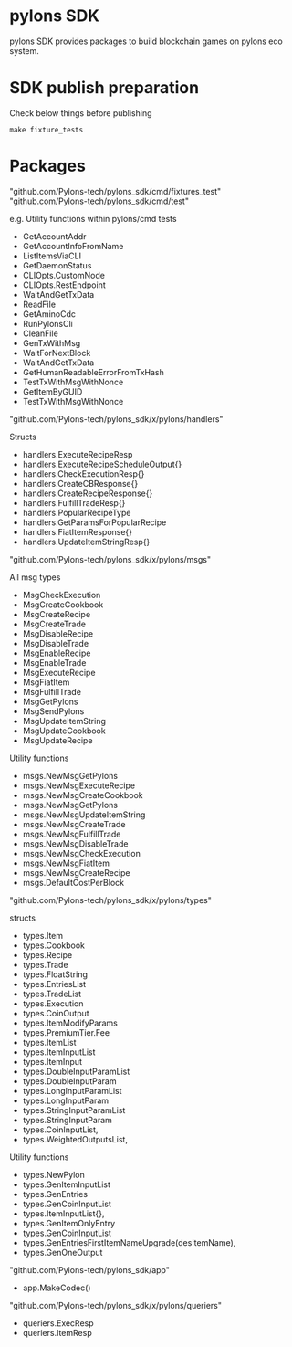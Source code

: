 # pylons SDK

pylons SDK provides packages to build blockchain games on pylons eco system.

# SDK publish preparation

Check below things before publishing
```
make fixture_tests
```

# Packages

"github.com/Pylons-tech/pylons_sdk/cmd/fixtures_test"
"github.com/Pylons-tech/pylons_sdk/cmd/test"

e.g. Utility functions within pylons/cmd tests

- GetAccountAddr
- GetAccountInfoFromName
- ListItemsViaCLI
- GetDaemonStatus
- CLIOpts.CustomNode
- CLIOpts.RestEndpoint
- WaitAndGetTxData
- ReadFile
- GetAminoCdc
- RunPylonsCli
- CleanFile
- GenTxWithMsg
- WaitForNextBlock
- WaitAndGetTxData
- GetHumanReadableErrorFromTxHash
- TestTxWithMsgWithNonce
- GetItemByGUID
- TestTxWithMsgWithNonce




"github.com/Pylons-tech/pylons_sdk/x/pylons/handlers"

Structs

- handlers.ExecuteRecipeResp
- handlers.ExecuteRecipeScheduleOutput{}
- handlers.CheckExecutionResp{}
- handlers.CreateCBResponse{}
- handlers.CreateRecipeResponse{}
- handlers.FulfillTradeResp{}
- handlers.PopularRecipeType
- handlers.GetParamsForPopularRecipe
- handlers.FiatItemResponse{}
- handlers.UpdateItemStringResp{}

"github.com/Pylons-tech/pylons_sdk/x/pylons/msgs"

All msg types
- MsgCheckExecution
- MsgCreateCookbook
- MsgCreateRecipe
- MsgCreateTrade
- MsgDisableRecipe
- MsgDisableTrade
- MsgEnableRecipe
- MsgEnableTrade
- MsgExecuteRecipe
- MsgFiatItem
- MsgFulfillTrade
- MsgGetPylons
- MsgSendPylons
- MsgUpdateItemString
- MsgUpdateCookbook
- MsgUpdateRecipe

Utility functions 

- msgs.NewMsgGetPylons
- msgs.NewMsgExecuteRecipe
- msgs.NewMsgCreateCookbook
- msgs.NewMsgGetPylons
- msgs.NewMsgUpdateItemString
- msgs.NewMsgCreateTrade
- msgs.NewMsgFulfillTrade
- msgs.NewMsgDisableTrade
- msgs.NewMsgCheckExecution 
- msgs.NewMsgFiatItem
- msgs.NewMsgCreateRecipe
- msgs.DefaultCostPerBlock


"github.com/Pylons-tech/pylons_sdk/x/pylons/types"


structs

- types.Item
- types.Cookbook
- types.Recipe
- types.Trade
- types.FloatString
- types.EntriesList
- types.TradeList
- types.Execution
- types.CoinOutput
- types.ItemModifyParams
- types.PremiumTier.Fee
- types.ItemList 
- types.ItemInputList
- types.ItemInput
- types.DoubleInputParamList
- types.DoubleInputParam
- types.LongInputParamList
- types.LongInputParam
- types.StringInputParamList
- types.StringInputParam
- types.CoinInputList,
- types.WeightedOutputsList,

Utility functions 

- types.NewPylon
- types.GenItemInputList
- types.GenEntries
- types.GenCoinInputList
- types.ItemInputList{},
- types.GenItemOnlyEntry
- types.GenCoinInputList
- types.GenEntriesFirstItemNameUpgrade(desItemName),
- types.GenOneOutput

"github.com/Pylons-tech/pylons_sdk/app"

- app.MakeCodec()

"github.com/Pylons-tech/pylons_sdk/x/pylons/queriers"

- queriers.ExecResp
- queriers.ItemResp
